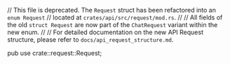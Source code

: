 // This file is deprecated. The `Request` struct has been refactored into an `enum Request`
// located at `crates/api/src/request/mod.rs`.
//
// All fields of the old `struct Request` are now part of the `ChatRequest` variant within the new enum.
//
// For detailed documentation on the new API Request structure, please refer to `docs/api_request_structure.md`.

pub use crate::request::Request;